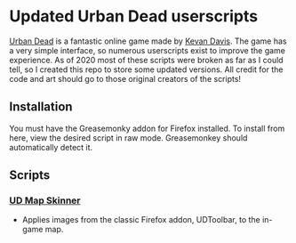 # Updated Urban Dead userscripts
[Urban Dead](http://urbandead.com) is a fantastic online game made by [Kevan Davis](https://kevan.org/). The game has a very simple interface, so numerous userscripts exist to improve the game experience. As of 2020 most of these scripts were broken as far as I could tell, so I created this repo to store some updated versions. All credit for the code and art should go to those original creators of the scripts!


## Installation
You must have the Greasemonky addon for Firefox installed. To install from here, view the desired script in raw mode. Greasemonkey should automatically detect it.

## Scripts
### [UD Map Skinner](https://github.com/tassaron2/urbandead-userscripts/raw/master/UD_Map_Skinner.user.js)
* Applies images from the classic Firefox addon, UDToolbar, to the in-game map.
